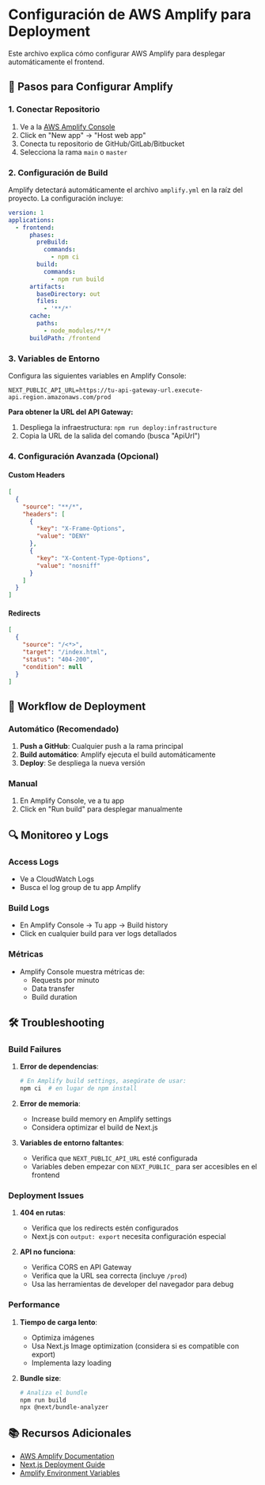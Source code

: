 # Configuración de AWS Amplify para Deployment

Este archivo explica cómo configurar AWS Amplify para desplegar automáticamente el frontend.

## 🚀 Pasos para Configurar Amplify

### 1. Conectar Repositorio

1. Ve a la [AWS Amplify Console](https://console.aws.amazon.com/amplify/)
2. Click en "New app" → "Host web app"
3. Conecta tu repositorio de GitHub/GitLab/Bitbucket
4. Selecciona la rama `main` o `master`

### 2. Configuración de Build

Amplify detectará automáticamente el archivo `amplify.yml` en la raíz del proyecto. La configuración incluye:

```yaml
version: 1
applications:
  - frontend:
      phases:
        preBuild:
          commands:
            - npm ci
        build:
          commands:
            - npm run build
      artifacts:
        baseDirectory: out
        files:
          - '**/*'
      cache:
        paths:
          - node_modules/**/*
      buildPath: /frontend
```

### 3. Variables de Entorno

Configura las siguientes variables en Amplify Console:

```
NEXT_PUBLIC_API_URL=https://tu-api-gateway-url.execute-api.region.amazonaws.com/prod
```

**Para obtener la URL del API Gateway:**
1. Despliega la infraestructura: `npm run deploy:infrastructure`
2. Copia la URL de la salida del comando (busca "ApiUrl")

### 4. Configuración Avanzada (Opcional)

#### Custom Headers
```json
[
  {
    "source": "**/*",
    "headers": [
      {
        "key": "X-Frame-Options",
        "value": "DENY"
      },
      {
        "key": "X-Content-Type-Options",
        "value": "nosniff"
      }
    ]
  }
]
```

#### Redirects
```json
[
  {
    "source": "/<*>",
    "target": "/index.html",
    "status": "404-200",
    "condition": null
  }
]
```

## 🔄 Workflow de Deployment

### Automático (Recomendado)

1. **Push a GitHub**: Cualquier push a la rama principal
2. **Build automático**: Amplify ejecuta el build automáticamente
3. **Deploy**: Se despliega la nueva versión

### Manual

1. En Amplify Console, ve a tu app
2. Click en "Run build" para desplegar manualmente

## 🔍 Monitoreo y Logs

### Access Logs
- Ve a CloudWatch Logs
- Busca el log group de tu app Amplify

### Build Logs
- En Amplify Console → Tu app → Build history
- Click en cualquier build para ver logs detallados

### Métricas
- Amplify Console muestra métricas de:
  - Requests por minuto
  - Data transfer
  - Build duration

## 🛠️ Troubleshooting

### Build Failures

1. **Error de dependencias**:
   ```bash
   # En Amplify build settings, asegúrate de usar:
   npm ci  # en lugar de npm install
   ```

2. **Error de memoria**:
   - Increase build memory en Amplify settings
   - Considera optimizar el build de Next.js

3. **Variables de entorno faltantes**:
   - Verifica que `NEXT_PUBLIC_API_URL` esté configurada
   - Variables deben empezar con `NEXT_PUBLIC_` para ser accesibles en el frontend

### Deployment Issues

1. **404 en rutas**:
   - Verifica que los redirects estén configurados
   - Next.js con `output: export` necesita configuración especial

2. **API no funciona**:
   - Verifica CORS en API Gateway
   - Verifica que la URL sea correcta (incluye `/prod`)
   - Usa las herramientas de developer del navegador para debug

### Performance

1. **Tiempo de carga lento**:
   - Optimiza imágenes
   - Usa Next.js Image optimization (considera si es compatible con export)
   - Implementa lazy loading

2. **Bundle size**:
   ```bash
   # Analiza el bundle
   npm run build
   npx @next/bundle-analyzer
   ```

## 📚 Recursos Adicionales

- [AWS Amplify Documentation](https://docs.amplify.aws/)
- [Next.js Deployment Guide](https://nextjs.org/docs/deployment)
- [Amplify Environment Variables](https://docs.aws.amazon.com/amplify/latest/userguide/environment-variables.html)